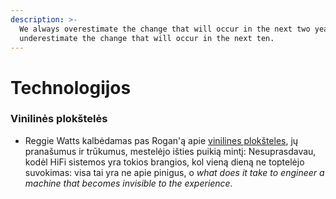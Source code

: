 ```yaml
---
description: >-
  We always overestimate the change that will occur in the next two years and
  underestimate the change that will occur in the next ten.
---
```


# Technologijos

### Vinilinės plokštelės

* Reggie Watts kalbėdamas pas Rogan'ą apie [vinilines plokšteles](https://www.youtube.com/watch?v=nOqyIJvtTuk), jų pranašumus ir trūkumus, mestelėjo išties puikią mintį: Nesuprasdavau, kodėl HiFi sistemos yra tokios brangios, kol vieną dieną ne toptelėjo suvokimas: visa tai yra ne apie pinigus, o _what does it take to engineer a machine that becomes invisible to the experience._

